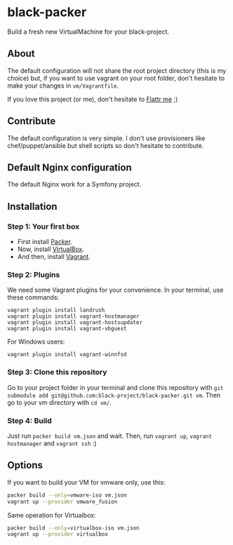 black-packer
============

Build a fresh new VirtualMachine for your black-project.

## About

The default configuration will not share the root project directory (this is my choice) but, if you want to use vagrant
 on your root folder, don't hesitate to make your changes in `vm/Vagrantfile`.
 
If you love this project (or me), don't hesitate to [Flattr me][4] ;)

## Contribute

The default configuration is very simple. I don't use provisioners like chef/puppet/ansible but shell scripts so don't hesitate
to contribute.

## Default Nginx configuration

The default Nginx work for a Symfony project.

## Installation

### Step 1: Your first box

- First install [Packer][1].
- Now, install [VirtualBox][2].
- And then, install [Vagrant][3].

### Step 2: Plugins

We need some Vagrant plugins for your convenience. In your terminal, use these commands:

```
vagrant plugin install landrush
vagrant plugin install vagrant-hostmanager
vagrant plugin install vagrant-hostsupdater
vagrant plugin install vagrant-vbguest
```

For Windows users:

```
vagrant plugin install vagrant-winnfsd
```

### Step 3: Clone this repository

Go to your project folder in your terminal and clone this repository with `git submodule add git@github.com:black-project/black-packer.git vm`.
Then go to your vm directory with `cd vm/`.

### Step 4: Build
Just run `packer build vm.json` and wait.
Then, run `vagrant up`, `vagrant hostmanager` and `vagrant ssh` :)

## Options

If you want to build your VM for vmware only, use this:

```bash
packer build --only=vmware-iso vm.json
vagrant up --provider vmware_fusion
```

Same operation for Virtualbox:

```bash
packer build --only=virtualbox-iso vm.json
vagrant up --provider virtualbox
```


[1]: http://www.packer.io
[2]: https://www.virtualbox.org/wiki/Downloads
[3]: http://www.vagrantup.com/
[4]: https://flattr.com/profile/alexandre.balmes
